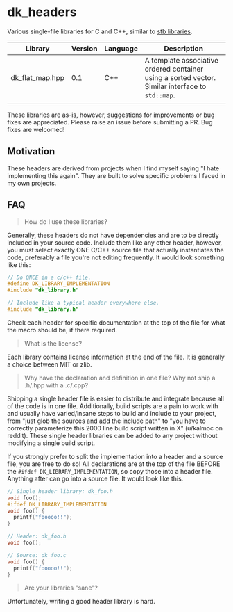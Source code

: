 # dk_headers
Various single-file libraries for C and C++, similar to [stb libraries](https://github.com/nothings/stb).

| Library         | Version | Language | Description                                                  |
| --------------- | ------- | -------- | ------------------------------------------------------------ |
| dk_flat_map.hpp | 0.1     | C++      | A template associative ordered container using a sorted vector. Similar interface to `std::map`. |
|                 |         |          |                                                              |

These libraries are as-is, however, suggestions for improvements or bug fixes are appreciated. Please raise an issue before submitting a PR. Bug fixes are welcomed!

## Motivation

These headers are derived from projects when I find myself saying "I hate implementing this again". They are built to solve specific problems I faced in my own projects.

## FAQ

> How do I use these libraries?

Generally, these headers do not have dependencies and are to be directly included in your source code. Include them like any other header, however, you must select exactly ONE C/C++ source file that actually instantiates the code, preferably a file you're not editing frequently. It would look something like this:

```cpp
// Do ONCE in a c/c++ file.
#define DK_LIBRARY_IMPLEMENTATION
#include "dk_library.h"

// Include like a typical header everywhere else.
#include "dk_library.h"
```

Check each header for specific documentation at the top of the file for what the macro should be, if there required.

> What is the license?

Each library contains license information at the end of the file. It is generally a choice between MIT or zlib.

> Why have the declaration and definition in one file? Why not ship a .h/.hpp with a .c/.cpp?

Shipping a single header file is easier to distribute and integrate because all of the code is in one file. Additionally, build scripts are a pain to work with and usually have varied/insane steps to build and include to your project, from "just glob the sources and add the include path" to "you have to correctly parameterize this 2000 line build script written in X" (u/kalmoc on reddit). These single header libraries can be added to any project without modifying a single build script.

If you strongly prefer to split the implementation into a header and a source file, you are free to do so! All declarations are at the top of the file BEFORE the `#ifdef DK_LIBRARY_IMPLEMENTATION`, so copy those into a header file. Anything after can go into a source file. It would look like this.

```cpp
// Single header library: dk_foo.h
void foo();
#ifdef DK_LIBRARY_IMPLEMENTATION
void foo() {
  printf("fooooo!!");
}

// Header: dk_foo.h
void foo();

// Source: dk_foo.c
void foo() {
  printf("fooooo!!");
}
```

> Are your libraries "sane"?

Unfortunately, writing a good header library is hard.

